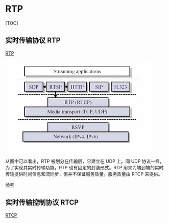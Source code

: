 # RTP

[TOC]

## 实时传输协议 RTP

[RTP](https://zh.wikipedia.org/wiki/实时传输协议)

![](_v_images/20190731103729933_3315.png)

从图中可以看出，RTP 被划分在传输层，它建立在 UDP 上。同 UDP 协议一样，为了实现其实时传输功能，RTP 也有固定的封装形式。RTP 用来为端到端的实时传输提供时间信息和流同步，但并不保证服务质量。服务质量由 RTCP 来提供。

[参考](https://github.com/babosa/Course/blob/master/流媒体传输控制协议(RTSP%20RTP%20SDP)详解/rtp.md)

## 实时传输控制协议 RTCP

[RTCP](https://zh.wikipedia.org/wiki/实时传输控制协议)
